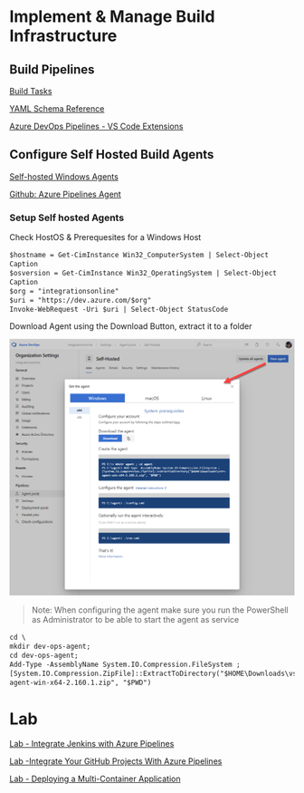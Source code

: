 # Implement & Manage Build Infrastructure

## Build Pipelines

[Build Tasks](https://docs.microsoft.com/en-us/azure/devops/pipelines/tasks/?view=azure-devops)

[YAML Schema Reference](https://docs.microsoft.com/en-us/azure/devops/pipelines/yaml-schema?view=azure-devops&tabs=schema)

[Azure DevOps Pipelines - VS Code Extensions](https://marketplace.visualstudio.com/items?itemName=ms-azure-devops.azure-pipelines)

## Configure Self Hosted Build Agents

[Self-hosted Windows Agents](https://docs.microsoft.com/en-us/azure/devops/pipelines/agents/v2-windows?view=azure-devops)

[Github: Azure Pipelines Agent](https://github.com/microsoft/azure-pipelines-agent)

### Setup Self hosted Agents

Check HostOS & Prerequesites for a Windows Host

```
$hostname = Get-CimInstance Win32_ComputerSystem | Select-Object Caption
$osversion = Get-CimInstance Win32_OperatingSystem | Select-Object Caption
$org = "integrationsonline"
$uri = "https://dev.azure.com/$org"
Invoke-WebRequest -Uri $uri | Select-Object StatusCode
```

Download Agent using the Download Button, extract it to a folder

![download-agent](../_images/install-agent.png)

> Note: When configuring the agent make sure you run the PowerShell as Administrator to be able to start the agent as service

```
cd \
mkdir dev-ops-agent;
cd dev-ops-agent;
Add-Type -AssemblyName System.IO.Compression.FileSystem ; [System.IO.Compression.ZipFile]::ExtractToDirectory("$HOME\Downloads\vsts-agent-win-x64-2.160.1.zip", "$PWD")
```

# Lab

[Lab - Integrate Jenkins with Azure Pipelines](https://www.azuredevopslabs.com/labs/vstsextend/jenkins/)

[Lab -Integrate Your GitHub Projects With Azure Pipelines](https://www.azuredevopslabs.com/labs/azuredevops/github-integration/)

[Lab - Deploying a Multi-Container Application](https://azuredevopslabs.com/labs/vstsextend/kubernetes/)
